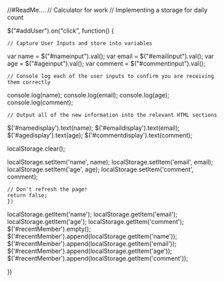 //#ReadMe....
// Calculator for work
// Implementing a storage for daily count


$("#addUser").on("click", function() {

	// Capture User Inputs and store into variables
var name = $("#nameinput").val();
var email = $("#emailinput").val();
var age = $("#ageinput").val();
var comment = $("#commentinput").val();


	// Console log each of the user inputs to confirm you are receiving them correctly
console.log(name);
console.log(email);
console.log(age);
console.log(comment);


	// Output all of the new information into the relevant HTML sections
$('#namedisplay').text(name);
$('#emaildisplay').text(email);
$('#agedisplay').text(age);
$('#commentdisplay').text(comment);

localStorage.clear();

localStorage.setItem('name', name);
localStorage.setItem('email', email);
localStorage.setItem('age', age);
localStorage.setItem('comment', comment);

	// Don't refresh the page!
	return false;
	})
localStorage.getItem('name');
localStorage.getItem('email');
localStorage.getItem('age');
localStorage.getItem('comment');
$('#recentMember').empty();
$('#recentMember').append(localStorage.getItem('name'));
$('#recentMember').append(localStorage.getItem('email'));
$('#recentMember').append(localStorage.getItem('age'));
$('#recentMember').append(localStorage.getItem('comment'));


})